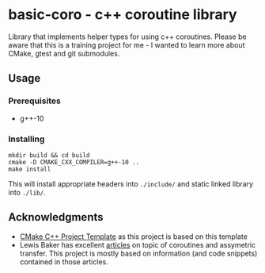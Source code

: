 # basic-coro - c++ coroutine library
Library that implements helper types for using c++ coroutines. Please be aware that this is a training project for me - I wanted to learn more about CMake, gtest and git submodules.

## Usage
### Prerequisites
* g++-10

### Installing
```
mkdir build && cd build
cmake -D CMAKE_CXX_COMPILER=g++-10 ..
make install
```
This will install appropriate headers into `./include/` and static linked library into `./lib/`.

## Acknowledgments
* [CMake C++ Project Template](https://github.com/kigster/cmake-project-template) as this project is based on this template
* Lewis Baker has excellent [articles](https://lewissbaker.github.io/) on topic of coroutines and assymetric transfer. This project is mostly based on information (and code snippets) contained in those articles.
